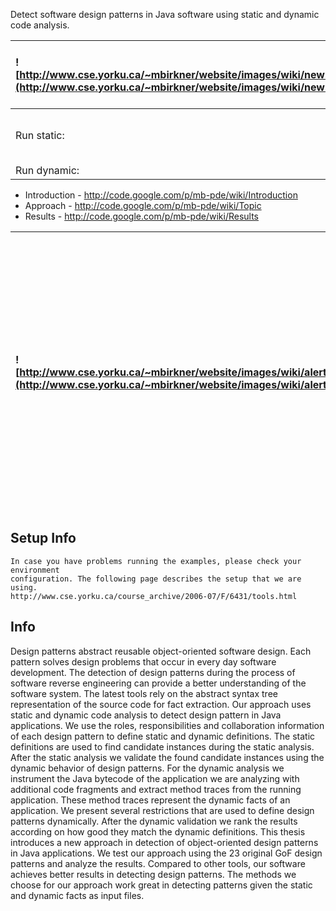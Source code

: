 Detect software design patterns in Java software using static and dynamic code analysis.

| ![http://www.cse.yorku.ca/~mbirkner/website/images/wiki/new.jpg](http://www.cse.yorku.ca/~mbirkner/website/images/wiki/new.jpg) | I just finished packing up the software with examples and a set of scripts that are needed to run the examples. Download this package http://mb-pde.googlecode.com/files/pde.examples.tar.gz |
|:--------------------------------------------------------------------------------------------------------------------------------|:---------------------------------------------------------------------------------------------------------------------------------------------------------------------------------------------|
| Run static:                                                                                                                     | java -cp ./conf/log4j.properties:./lib/log4j-1.2.15.jar:pde.jar ca.yorku.cse.designpatterns.PatternDetectionEngine -static                                                                   |
| Run dynamic:                                                                                                                    | java -jar pde-1.0.jar -dynamic                                                                                                                                                               |

  * Introduction - http://code.google.com/p/mb-pde/wiki/Introduction
  * Approach - http://code.google.com/p/mb-pde/wiki/Topic
  * Results - http://code.google.com/p/mb-pde/wiki/Results

| ![http://www.cse.yorku.ca/~mbirkner/website/images/wiki/alert.gif](http://www.cse.yorku.ca/~mbirkner/website/images/wiki/alert.gif) | This project is new and still in development. Right now I am working on documenting the software and the methods to detect software design patterns that were introduced in this work. Please let me know if you have questions. |
|:------------------------------------------------------------------------------------------------------------------------------------|:---------------------------------------------------------------------------------------------------------------------------------------------------------------------------------------------------------------------------------|


## Setup Info ##
```
In case you have problems running the examples, please check your environment 
configuration. The following page describes the setup that we are using. 
http://www.cse.yorku.ca/course_archive/2006-07/F/6431/tools.html
```

## Info ##

Design patterns abstract reusable object-oriented software design. Each pattern solves design problems that occur in every day software development. The detection of design patterns during the process of software reverse engineering can provide a better understanding of the software system. The latest tools rely on the abstract syntax tree representation of the source code for fact extraction.
Our approach uses static and dynamic code analysis to detect design pattern in Java applications. We use the roles, responsibilities and collaboration information of each design pattern to define static and dynamic definitions. The static definitions are used to find candidate instances during the static analysis. After the static analysis we validate the found candidate instances using the dynamic behavior of design patterns. For the dynamic analysis we instrument the Java bytecode of the application we are analyzing with additional code fragments and extract method traces from the running application. These method traces represent the dynamic facts of an application. We present several restrictions that are used to define design patterns dynamically. After the dynamic validation we rank the results according on how good they match the dynamic definitions.
This thesis introduces a new approach in detection of object-oriented design patterns in Java applications. We test our approach using the 23 original GoF design patterns and analyze the results. Compared to other tools, our software achieves better results in detecting design patterns. The methods we choose for our approach work great in detecting patterns given the static and dynamic facts as input files.